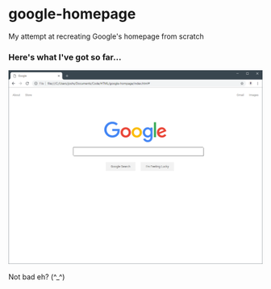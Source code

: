 # google-homepage
My attempt at recreating Google's homepage from scratch

### Here's what I've got so far...
![Image](google-hompage-screenshot.PNG)

Not bad eh? (^_^)
